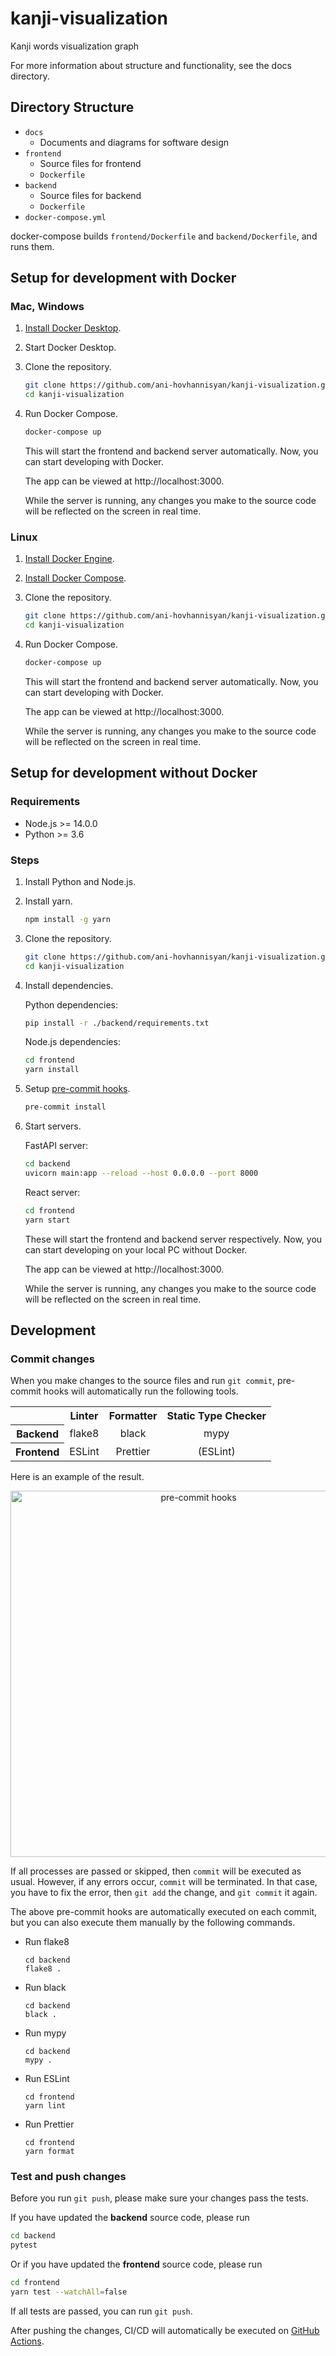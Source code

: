 # kanji-visualization
Kanji words visualization graph

For more information about structure and functionality, see the docs directory.

## Directory Structure

- `docs`
  - Documents and diagrams for software design
- `frontend`
  - Source files for frontend
  - `Dockerfile`
- `backend`
  - Source files for backend
  - `Dockerfile`
- `docker-compose.yml`

docker-compose builds `frontend/Dockerfile` and `backend/Dockerfile`, and runs them.


## Setup for development with Docker

### Mac, Windows
1. [Install Docker Desktop](https://docs.docker.com/desktop/).

2. Start Docker Desktop.

3. Clone the repository.
   ```sh
   git clone https://github.com/ani-hovhannisyan/kanji-visualization.git
   cd kanji-visualization
   ```

4. Run Docker Compose.
   ```sh
   docker-compose up
   ```

   This will start the frontend and backend server automatically.
   Now, you can start developing with Docker.
   
   The app can be viewed at http://localhost:3000.

   While the server is running, any changes you make to the source code will be reflected on the screen in real time.

### Linux
1. [Install Docker Engine](https://docs.docker.com/engine/install/).

2. [Install Docker Compose](https://docs.docker.com/compose/install/#install-compose-on-linux-systems).

3. Clone the repository.
   ```sh
   git clone https://github.com/ani-hovhannisyan/kanji-visualization.git
   cd kanji-visualization
   ```

4. Run Docker Compose.
   ```sh
   docker-compose up
   ```

   This will start the frontend and backend server automatically.
   Now, you can start developing with Docker.

   The app can be viewed at http://localhost:3000.

   While the server is running, any changes you make to the source code will be reflected on the screen in real time.

## Setup for development without Docker
### Requirements
- Node.js >= 14.0.0
- Python >= 3.6

### Steps
1. Install Python and Node.js.

2. Install yarn.
   ```sh
   npm install -g yarn
   ```

3. Clone the repository.
   ```sh
   git clone https://github.com/ani-hovhannisyan/kanji-visualization.git
   cd kanji-visualization
   ```

4. Install dependencies.

   Python dependencies:
   ```sh
   pip install -r ./backend/requirements.txt
   ```

   Node.js dependencies:
   ```sh
   cd frontend
   yarn install
   ```

5. Setup [pre-commit hooks](https://pre-commit.com/index.html).
   ```sh
   pre-commit install
   ```

6. Start servers.

   FastAPI server:
   ```sh
   cd backend
   uvicorn main:app --reload --host 0.0.0.0 --port 8000
   ```

   React server:
   ```sh
   cd frontend
   yarn start
   ```

   These will start the frontend and backend server respectively.
   Now, you can start developing on your local PC without Docker.

   The app can be viewed at http://localhost:3000.

   While the server is running, any changes you make to the source code will be reflected on the screen in real time.

## Development
### Commit changes
When you make changes to the source files and run `git commit`, pre-commit hooks will automatically run the following tools.

<table align='center'>
<tr>
<th></th><th align='center'>Linter</th><th align='center'>Formatter</th><th align='center'>Static Type Checker</th>
</tr>
<tr>
<th>Backend</th><td align='center'>flake8</td><td align='center'>black</td><td align='center'>mypy</td>
</tr>
<tr>
<th>Frontend</th><td align='center'>ESLint</td><td align='center'>Prettier</td><td align='center'>(ESLint)</td>
</tr>
</table>

Here is an example of the result.

<p align="center">
<img width="586" alt="pre-commit hooks" src="https://user-images.githubusercontent.com/35371161/150695876-3383ca2c-0d0e-4424-8f61-40c28fd95900.png">
</p>

If all processes are passed or skipped, then `commit` will be executed as usual. 
However, if any errors occur, `commit` will be terminated. In that case, you have to fix the error, then `git add` the change, and `git commit` it again.

The above pre-commit hooks are automatically executed on each commit, but you can also execute them manually by the following commands.

- Run flake8
  ```
  cd backend
  flake8 .
  ```

- Run black
  ```
  cd backend
  black .
  ```

- Run mypy
  ```
  cd backend
  mypy .
  ```

- Run ESLint
  ```
  cd frontend
  yarn lint
  ```

- Run Prettier
  ```
  cd frontend
  yarn format
  ```

### Test and push changes
Before you run `git push`, please make sure your changes pass the tests.

If you have updated the **backend** source code, please run
```sh
cd backend
pytest
```

Or if you have updated the **frontend** source code, please run
```sh
cd frontend
yarn test --watchAll=false
```

If all tests are passed, you can run `git push`.

After pushing the changes, CI/CD will automatically be executed on [GitHub Actions](https://github.com/ani-hovhannisyan/kanji-visualization/actions).
